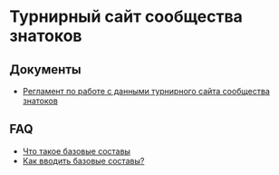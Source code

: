 # Турнирный сайт сообщества знатоков

## Документы

- [Регламент по работе с данными турнирного сайта сообщества знатоков](data-regulars.md)

## FAQ

- [Что такое базовые составы](faq/base-line-up-wtf.md)
- [Как вводить базовые составы?](faq/how-to-add-base-line-up.md)